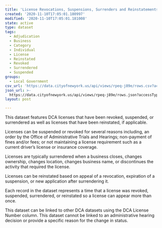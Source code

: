 ```yaml
---
title: 'License Revocations, Suspensions, Surrenders and Reinstatements'
created: '2020-11-10T17:05:01.180997'
modified: '2020-11-10T17:05:01.181008'
state: active
type: dataset
tags:
  - Adjudication
  - Business
  - Category
  - Individual
  - License
  - Reinstated
  - Revoked
  - Surrendered
  - Suspended
groups:
  - Local Government
csv_url: 'https://data.cityofnewyork.us/api/views/rpeq-j89e/rows.csv?accessType=DOWNLOAD'
json_url: >-
  https://data.cityofnewyork.us/api/views/rpeq-j89e/rows.json?accessType=DOWNLOAD
layout: post

---
```

This dataset features DCA licenses that have been revoked, suspended, or surrendered  as well as licenses that have been reinstated, if applicable.</br></p>

Licenses can be suspended or revoked for several reasons including, an order by the Office of Administrative Trials and Hearings; non-payment of fines and/or fees; or not maintaining a license requirement such as a current driver’s license or insurance coverage.

Licenses are typically surrendered when a business closes, changes ownership, changes location, changes business name, or discontinues the activity that required the license.</br>

Licenses can be reinstated based on appeal of a revocation, expiration of a suspension, or new application after surrendering it.</br>

Each record in the dataset represents a time that a license was revoked, suspended, surrendered, or reinstated so a license can appear more than once.

This dataset can be linked to other DCA datasets using the DCA License Number column. This dataset cannot be linked to an administrative hearing decision or provide a specific reason for the change in status.
